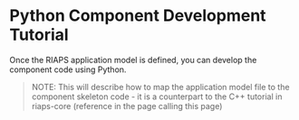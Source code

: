 # Python Component Development Tutorial

Once the RIAPS application model is defined, you can develop the component code using Python.


>NOTE:  This will describe how to map the application model file to the component skeleton code - it is a counterpart to the C++ tutorial in riaps-core (reference in the page calling this page)
